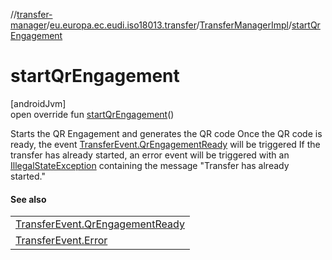 //[transfer-manager](../../../index.md)/[eu.europa.ec.eudi.iso18013.transfer](../index.md)/[TransferManagerImpl](index.md)/[startQrEngagement](start-qr-engagement.md)

# startQrEngagement

[androidJvm]\
open override fun [startQrEngagement](start-qr-engagement.md)()

Starts the QR Engagement and generates the QR code Once the QR code is ready, the event [TransferEvent.QrEngagementReady](../-transfer-event/-qr-engagement-ready/index.md) will be triggered If the transfer has already started, an error event will be triggered with an [IllegalStateException](https://kotlinlang.org/api/latest/jvm/stdlib/kotlin-stdlib/kotlin/-illegal-state-exception/index.html) containing the message &quot;Transfer has already started.&quot;

#### See also

| |
|---|
| [TransferEvent.QrEngagementReady](../-transfer-event/-qr-engagement-ready/index.md) |
| [TransferEvent.Error](../-transfer-event/-error/index.md) |
